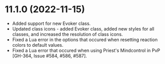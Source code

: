 # 11.1.0 (2022-11-15)

* Added support for new Evoker class. 
* Updated class icons - added Evoker class, added new styles for all classes, and increased the resolution of class icons.
* Fixed a Lua error in the options that occured when resetting reaction colors to default values.
* Fixed a Lua error that occured when using Priest's Mindcontrol in PvP [GH-364, Issue #584, #586, #587].
